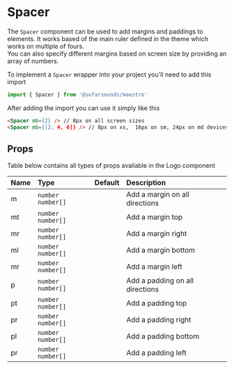 # Spacer

The `Spacer` component can be used to add margins and paddings to elements. It works based of the
main ruler defined in the theme which works on multiple of fours.  
You can also specify different margins based on screen size by providing an array of numbers.

To implement a `Spacer` wrapper into your project you'll need to add this import
```js
import { Spacer } from '@sofarsounds/maestro'
```

After adding the import you can use it simply like this
```html
<Spacer mb={2} /> // 8px on all screen sizes
<Spacer mb={[2, 4, 6]} /> // 8px on xs,  16px on sm, 24px on md devices
```

## Props
Table below contains all types of props available in the Logo component  

| Name   | Type                | Default         | Description                      |
| :----- | :-----              | :-------------- | :------------------------------- |
| m      | `number` `number[]` |                 | Add a margin on all directions
| mt     | `number` `number[]` |                 | Add a margin top
| mr     | `number` `number[]` |                 | Add a margin right
| ml     | `number` `number[]` |                 | Add a margin bottom
| mr     | `number` `number[]` |                 | Add a margin left
| p      | `number` `number[]` |                 | Add a padding on all directions
| pt     | `number` `number[]` |                 | Add a padding top
| pr     | `number` `number[]` |                 | Add a padding right
| pl     | `number` `number[]` |                 | Add a padding bottom
| pr     | `number` `number[]` |                 | Add a padding left
